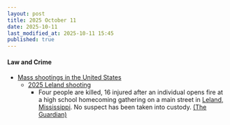 ```yaml
---
layout: post
title: 2025 October 11
date: 2025-10-11
last_modified_at: 2025-10-11 15:45
published: true
---
```



#### Law and Crime

* [Mass shootings in the United States](https://en.wikipedia.org/wiki/Mass_shootings_in_the_United_States "Mass shootings in the United States")
  * [2025 Leland shooting](https://en.wikipedia.org/wiki/2025_Leland_shooting "2025 Leland shooting")
    * Four people are killed, 16 injured after an individual opens fire at a high school homecoming gathering on a main street in [Leland, Mississippi](https://en.wikipedia.org/wiki/Leland%2C_Mississippi "Leland, Mississippi"). No suspect has been taken into custody. [(The Guardian)](https://www.theguardian.com/us-news/2025/oct/11/leland-mississippi-mass-shooting)
